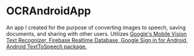 # OCRAndroidApp
An app I created for the purpose of converting images to speech, saving documents, and sharing with other users.
Utilizes <a href="https://developers.google.com/vision/text-overview">Google's Mobile Vision Text Recognizer, </a> 
<a href="https://firebase.google.com/docs/database/">Firebase Realtime Database, </a> 
<a href="https://developers.google.com/identity/sign-in/android/">Google Sign in for Android, </a>
<a href="https://developer.android.com/reference/android/speech/tts/package-summary.html">Android TextToSpeech package.</a>
